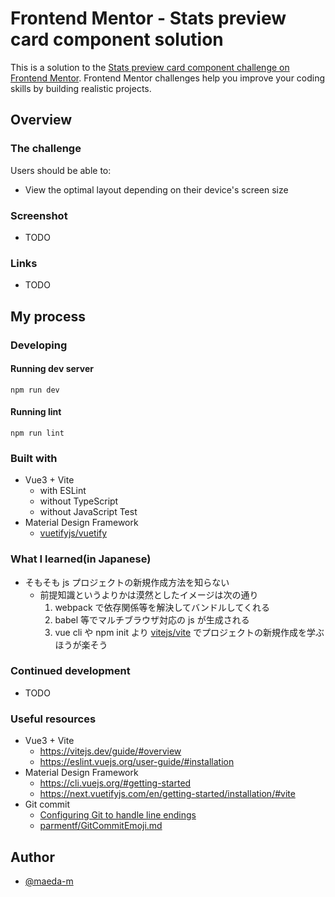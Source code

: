 # Frontend Mentor - Stats preview card component solution

This is a solution to the [Stats preview card component challenge on Frontend Mentor](https://www.frontendmentor.io/challenges/stats-preview-card-component-8JqbgoU62). Frontend Mentor challenges help you improve your coding skills by building realistic projects.

## Overview

### The challenge

Users should be able to:

- View the optimal layout depending on their device's screen size

### Screenshot

- TODO

### Links

- TODO

## My process

### Developing

#### Running dev server

```
npm run dev
```

#### Running lint

```
npm run lint
```

### Built with

- Vue3 + Vite
  - with ESLint
  - without TypeScript
  - without JavaScript Test
- Material Design Framework
  - [vuetifyjs/vuetify](https://github.com/vuetifyjs/vuetify)

### What I learned(in Japanese)

- そもそも js プロジェクトの新規作成方法を知らない
  - 前提知識というよりかは漠然としたイメージは次の通り
    1. webpack で依存関係等を解決してバンドルしてくれる
    2. babel 等でマルチブラウザ対応の js が生成される
    3. vue cli や npm init より [vitejs/vite](https://github.com/vitejs/vite) でプロジェクトの新規作成を学ぶほうが楽そう

### Continued development

- TODO

### Useful resources

- Vue3 + Vite
  - https://vitejs.dev/guide/#overview
  - https://eslint.vuejs.org/user-guide/#installation
- Material Design Framework
  - https://cli.vuejs.org/#getting-started
  - https://next.vuetifyjs.com/en/getting-started/installation/#vite
- Git commit
  - [Configuring Git to handle line endings](https://docs.github.com/en/get-started/getting-started-with-git/configuring-git-to-handle-line-endings)
  - [parmentf/GitCommitEmoji.md](https://gist.github.com/parmentf/035de27d6ed1dce0b36a)

## Author

- [@maeda-m](https://github.com/maeda-m)
